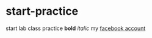 # start-practice
start lab class practice
**bold** *italic*
my [facebook account](https://www.facebook.com/BilalSohailQureshi) 
